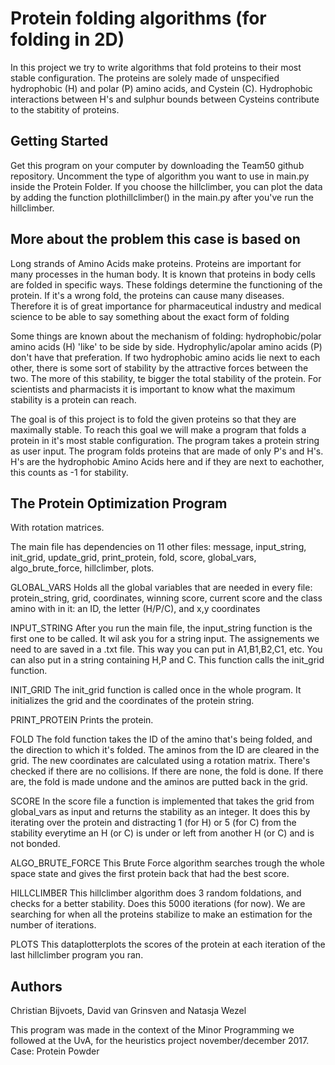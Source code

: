 # Protein folding algorithms (for folding in 2D)
In this project we try to write algorithms that fold proteins to their most stable configuration. The proteins are solely made of  unspecified hydrophobic (H) and polar (P) amino acids, and Cystein (C). Hydrophobic interactions between H's and sulphur bounds between Cysteins contribute to the stabitity of proteins. 

## Getting Started
Get this program on your computer by downloading the Team50 github repository. Uncomment the type of algorithm you want to use in main.py inside the Protein Folder. If you choose the hillclimber, you can plot the data by adding the function plothillclimber() in the main.py after you've run the hillclimber.

## More about the problem this case is based on
Long strands of Amino Acids make proteins. Proteins are important for many processes in the human body. It is known that proteins in body cells are folded in specific ways. These foldings determine the functioning of the protein. If it's a wrong fold, the proteins can cause many diseases. Therefore it is of great importance for pharmaceutical industry and medical science to be able to say something about the exact form of folding

Some things are known about the mechanism of folding: hydrophobic/polar amino acids (H) 'like' to be side by side. Hydrophylic/apolar amino acids (P) don't have that preferation. If two hydrophobic amino acids lie next to each other, there is some sort of stability by the attractive forces between the two. The more of this stability, te bigger the total stability of the protein. For scientists and pharmacists it is important to know what the maximum stability is a protein can reach.

The goal is of this project is to fold the given proteins so that they are maximally stable. To reach this goal we will make a program that folds a protein in it's most stable configuration. The program takes a protein string as user input. The program folds proteins that are made of only P's and H's. H's are the hydrophobic Amino Acids here and if they are next to eachother, this counts as -1 for stability.

## The Protein Optimization Program
With rotation matrices.

The main file has dependencies on 11 other files: message, input_string, init_grid, update_grid, print_protein, fold, score, global_vars, algo_brute_force, hillclimber, plots.

GLOBAL_VARS
Holds all the global variables that are needed in every file: protein_string, grid, coordinates, winning score, current score and the class amino with in it: an ID, the letter (H/P/C), and x,y coordinates

INPUT_STRING
After you run the main file, the input_string function is the first one to be called. It wil ask you for a string input. The assignements we need to are saved in a .txt file. This way you can put in A1,B1,B2,C1, etc. You can also put in a string containing H,P and C. This function calls the init_grid function.

INIT_GRID
The init_grid function is called once in the whole program. It initializes the grid and the coordinates of the protein string.

PRINT_PROTEIN
Prints the protein.

FOLD
The fold function takes the ID of the amino that's being folded, and the direction to which it's folded. The aminos from the ID are cleared in the grid. The new coordinates are calculated using a rotation matrix. There's checked if there are no collisions. If there are none, the fold is done. If there are, the fold is made undone and the aminos are putted back in the grid.

SCORE
In the score file a function is implemented that takes the grid from global_vars as input and returns the stability as an integer. It does this by iterating over the protein and distracting 1 (for H) or 5 (for C) from the stability everytime an H (or C) is under or left from another H (or C) and is not bonded.

ALGO_BRUTE_FORCE
This Brute Force algorithm searches trough the whole space state and gives the first protein back that had the best score.

HILLCLIMBER
This hillclimber algorithm does 3 random foldations, and checks for a better stability. Does this 5000 iterations (for now). We are searching for when all the proteins stabilize to make an estimation for the number of iterations.

PLOTS
This dataplotterplots the scores of the protein at each iteration of the last hillclimber program you ran.

## Authors
Christian Bijvoets, David van Grinsven and Natasja Wezel

This program was made in the context of the Minor Programming we followed at the UvA, for the heuristics project november/december 2017.
Case: Protein Powder

